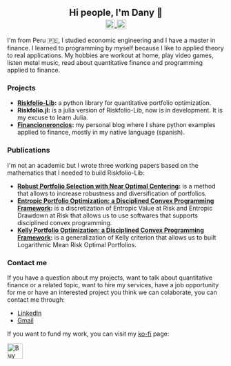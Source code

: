 <h2 align="center"> Hi people, I'm Dany 👋
<br>
<a href="https://www.linkedin.com/in/dany-cajas/" target="_blank">
  <img align="center" alt="Dany Cajas @LinkedIn" width="22px" src="https://cdn.jsdelivr.net/npm/simple-icons@v3/icons/linkedin.svg" />
</a>
  <a href="mailto:dcajasn@gmail.com" target="_blank">
  <img align="center" alt="Dany Cajas @Mail" width="22px" src="https://cdn.jsdelivr.net/npm/simple-icons@v3/icons/gmail.svg" />
</a>
</h2>

I'm from Peru 🇵🇪, I studied economic engineering and I have a master in finance. I learned to programming by myself because I like to applied theory to real applications. My hobbies are workout at home, play video games, listen metal music, read about quantitative finance and programming applied to finance.

### Projects

- __[Riskfolio-Lib](https://github.com/dcajasn/Riskfolio-Lib):__ a python library for quantitative portfolio optimization.
- __Riskfolio.jl:__ is a julia version of Riskfolio-Lib, now is in development. It is my excuse to learn Julia.
- __[Financioneroncios](http://financioneroncios.wordpress.com/):__ my personal blog where I share python examples applied to finance, mostly in my native language (spanish).

### Publications

I'm not an academic but I wrote three working papers based on the mathematics that I needed to build Riskfolio-Lib:

- __[Robust Portfolio Selection with Near Optimal Centering](https://papers.ssrn.com/sol3/papers.cfm?abstract_id=3572435):__ is a method that allows to increase robustness and diversification of portfolios.
- __[Entropic Portfolio Optimization: a Disciplined Convex Programming Framework](https://papers.ssrn.com/sol3/papers.cfm?abstract_id=3792520):__ is a discretization of Entropic Value at Risk and Entropic Drawdown at Risk that allows us to use softwares that supports disciplined convex programming.
- __[Kelly Portfolio Optimization: a Disciplined Convex Programming Framework](https://papers.ssrn.com/sol3/papers.cfm?abstract_id=3833617):__ is a generalization of Kelly criterion that allows us to built Logarithmic Mean Risk Optimal Portfolios.

### Contact me

If you have a question about my projects, want to talk about quantitative finance or a related topic, want to hire my services, have a job opportunity for me or have an interested project you think we can colaborate, you can contact me through:

- [LinkedIn](https://www.linkedin.com/in/dany-cajas/)
- [Gmail](dcajasn@gmail.com)

If you want to fund my work, you can visit my [ko-fi](https://ko-fi.com/riskfolio) page:

<a href='https://ko-fi.com/B0B833SXD' target='_blank'><img height='36' style='border:0px;height:36px;' src='https://cdn.ko-fi.com/cdn/kofi1.png?v=2' border='0' alt='Buy Me a Coffee at ko-fi.com' /></a>
